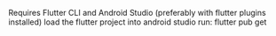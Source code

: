 Requires Flutter CLI and Android Studio (preferably with flutter plugins installed)
load the flutter project into android studio
run: flutter pub get